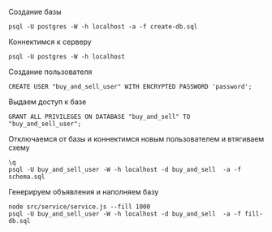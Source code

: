 Создание базы
```
psql -U postgres -W -h localhost -a -f create-db.sql
```

Коннектимся к серверу
```
psql -U postgres -W -h localhost
```

Создание пользователя
```
CREATE USER "buy_and_sell_user" WITH ENCRYPTED PASSWORD 'password';
```

Выдаем доступ к базе
```
GRANT ALL PRIVILEGES ON DATABASE "buy_and_sell" TO "buy_and_sell_user"; 
```

Отключаемся от базы и коннектимся новым пользователем и втягиваем схему
```
\q
psql -U buy_and_sell_user -W -h localhost -d buy_and_sell  -a -f schema.sql
```

Генерируем объявления и наполняем базу
```
node src/service/service.js --fill 1000
psql -U buy_and_sell_user -W -h localhost -d buy_and_sell  -a -f fill-db.sql
```
